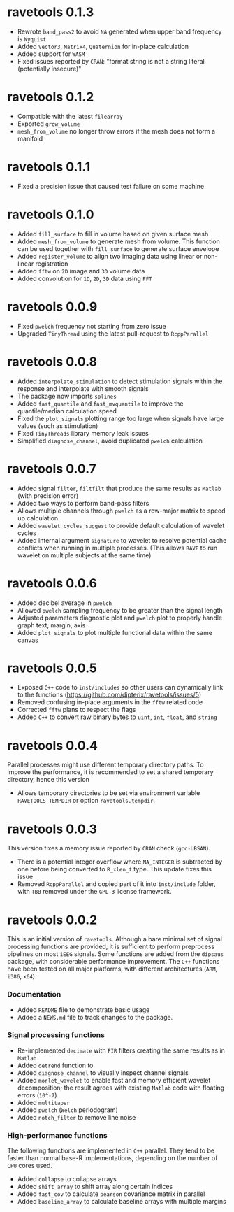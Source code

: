 # ravetools 0.1.3

* Rewrote `band_pass2` to avoid `NA` generated when upper band frequency is `Nyquist`
* Added `Vector3`, `Matrix4`, `Quaternion` for in-place calculation
* Added support for `WASM`
* Fixed issues reported by `CRAN`: "format string is not a string literal (potentially insecure)"

# ravetools 0.1.2

* Compatible with the latest `filearray`
* Exported `grow_volume`
* `mesh_from_volume` no longer throw errors if the mesh does not form a manifold

# ravetools 0.1.1

* Fixed a precision issue that caused test failure on some machine

# ravetools 0.1.0

* Added `fill_surface` to fill in volume based on given surface mesh
* Added `mesh_from_volume` to generate mesh from volume. This function can be used together with `fill_surface` to generate surface envelope
* Added `register_volume` to align two imaging data using linear or non-linear registration
* Added `fftw` on `2D` image and `3D` volume data
* Added convolution for `1D`, `2D`, `3D` data using `FFT` 

# ravetools 0.0.9

* Fixed `pwelch` frequency not starting from zero issue
* Upgraded `TinyThread` using the latest pull-request to `RcppParallel`

# ravetools 0.0.8

* Added `interpolate_stimulation` to detect stimulation signals within the response and interpolate with smooth signals
* The package now imports `splines`
* Added `fast_quantile` and `fast_mvquantile` to improve the quantile/median calculation speed
* Fixed the `plot_signals` plotting range too large when signals have large values (such as stimulation)
* Fixed `TinyThreads` library memory leak issues
* Simplified `diagnose_channel`, avoid duplicated `pwelch` calculation

# ravetools 0.0.7

* Added signal `filter`, `filtfilt` that produce the same results as `Matlab` (with precision error)
* Added two ways to perform band-pass filters
* Allows multiple channels through `pwelch` as a row-major matrix to speed up calculation
* Added `wavelet_cycles_suggest` to provide default calculation of wavelet cycles
* Added internal argument `signature` to wavelet to resolve potential cache conflicts when running in multiple processes. (This allows `RAVE` to run wavelet on multiple subjects at the same time)

# ravetools 0.0.6

* Added decibel average in `pwelch`
* Allowed `pwelch` sampling frequency to be greater than the signal length
* Adjusted parameters diagnostic plot and `pwelch` plot to properly handle graph text, margin, axis
* Added `plot_signals` to plot multiple functional data within the same canvas

# ravetools 0.0.5

* Exposed `C++` code to `inst/includes` so other users can dynamically link to the functions (https://github.com/dipterix/ravetools/issues/5)
* Removed confusing in-place arguments in the `fftw` related code
* Corrected `fftw` plans to respect the flags
* Added `C++` to convert raw binary bytes to `uint`, `int`, `float`, and `string`

# ravetools 0.0.4

Parallel processes might use different temporary directory paths. To improve the performance, it is recommended to set a shared temporary directory, hence this version

* Allows temporary directories to be set via environment variable `RAVETOOLS_TEMPDIR` or option `ravetools.tempdir`. 

# ravetools 0.0.3

This version fixes a memory issue reported by `CRAN` check (`gcc-UBSAN`). 

* There is a potential integer overflow where `NA_INTEGER` is subtracted by one before being converted to `R_xlen_t` type. This update fixes this issue
* Removed `RcppParallel` and copied part of it into `inst/include` folder, with `TBB` removed under the `GPL-3` license framework.


# ravetools 0.0.2

This is an initial version of `ravetools`. Although a bare minimal set of signal processing functions are provided, it is sufficient to perform preprocess pipelines on most `iEEG` signals. Some functions are added from the `dipsaus` package, with considerable performance improvement. The `C++` functions have been tested on all major platforms, with different architectures (`ARM`, `i386`, `x64`).

### Documentation

* Added `README` file to demonstrate basic usage
* Added a `NEWS.md` file to track changes to the package.

### Signal processing functions
* Re-implemented `decimate` with `FIR` filters creating the same results as in `Matlab`
* Added `detrend` function to 
* Added `diagnose_channel` to visually inspect channel signals
* Added `morlet_wavelet` to enable fast and memory efficient wavelet decomposition; the result agrees with existing `Matlab` code with floating errors (`10^-7`)
* Added `multitaper`
* Added `pwelch` (`Welch` periodogram)
* Added `notch_filter` to remove line noise

### High-performance functions

The following functions are implemented in `C++` parallel. They tend to be faster than normal base-R implementations, depending on the number of `CPU` cores used.

* Added `collapse` to collapse arrays
* Added `shift_array` to shift array along certain indices
* Added `fast_cov` to calculate `pearson` covariance matrix in parallel
* Added `baseline_array` to calculate baseline arrays with multiple margins
